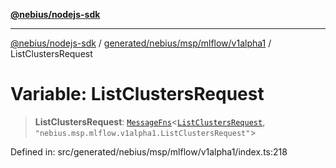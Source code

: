 [**@nebius/nodejs-sdk**](../../../../../../README.md)

***

[@nebius/nodejs-sdk](../../../../../../README.md) / [generated/nebius/msp/mlflow/v1alpha1](../README.md) / ListClustersRequest

# Variable: ListClustersRequest

> **ListClustersRequest**: [`MessageFns`](../../../../../../runtime/protos/core/interfaces/MessageFns.md)\<[`ListClustersRequest`](../interfaces/ListClustersRequest.md), `"nebius.msp.mlflow.v1alpha1.ListClustersRequest"`\>

Defined in: src/generated/nebius/msp/mlflow/v1alpha1/index.ts:218
